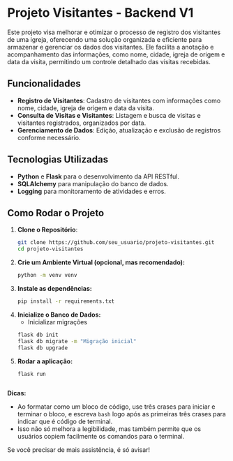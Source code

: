 # Projeto Visitantes - Backend V1

Este projeto visa melhorar e otimizar o processo de registro dos visitantes de uma igreja, oferecendo uma solução organizada e eficiente para armazenar e gerenciar os dados dos visitantes. Ele facilita a anotação e acompanhamento das informações, como nome, cidade, igreja de origem e data da visita, permitindo um controle detalhado das visitas recebidas.

## Funcionalidades

- **Registro de Visitantes**: Cadastro de visitantes com informações como nome, cidade, igreja de origem e data da visita.
- **Consulta de Visitas e Visitantes**: Listagem e busca de visitas e visitantes registrados, organizados por data.
- **Gerenciamento de Dados**: Edição, atualização e exclusão de registros conforme necessário.

## Tecnologias Utilizadas

- **Python** e **Flask** para o desenvolvimento da API RESTful.
- **SQLAlchemy** para manipulação do banco de dados.
- **Logging** para monitoramento de atividades e erros.

## Como Rodar o Projeto

1. **Clone o Repositório**:
   ```bash
   git clone https://github.com/seu_usuario/projeto-visitantes.git
   cd projeto-visitantes
   
2. **Crie um Ambiente Virtual (opcional, mas recomendado):**
   ```bash
   python -m venv venv

3. **Instale as dependências:**
   ```bash
   pip install -r requirements.txt

4. **Inicialize o Banco de Dados:**
   - Inicializar migrações
   ```bash
   flask db init
   flask db migrate -m "Migração inicial"
   flask db upgrade

5. **Rodar a aplicação:**
   ```bash
   flask run



**Dicas:**
- Ao formatar como um bloco de código, use três crases para iniciar e terminar o bloco, e escreva `bash` logo após as primeiras três crases para indicar que é código de terminal.
- Isso não só melhora a legibilidade, mas também permite que os usuários copiem facilmente os comandos para o terminal.

Se você precisar de mais assistência, é só avisar!
